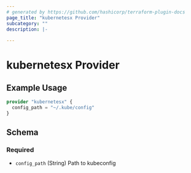 ```yaml
---
# generated by https://github.com/hashicorp/terraform-plugin-docs
page_title: "kubernetesx Provider"
subcategory: ""
description: |-
  
---
```


# kubernetesx Provider



## Example Usage

```terraform
provider "kubernetesx" {
  config_path = "~/.kube/config"
}
```

<!-- schema generated by tfplugindocs -->
## Schema

### Required

- `config_path` (String) Path to kubeconfig
